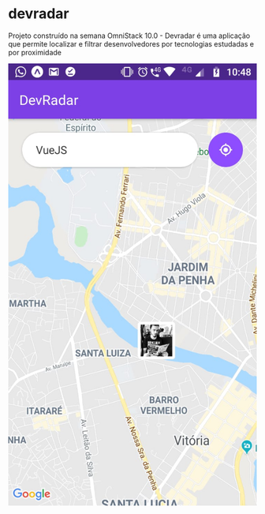 # devradar
Projeto construído na semana OmniStack 10.0 - Devradar é uma aplicação que permite localizar e filtrar desenvolvedores por tecnologias estudadas e por proximidade

<img src="https://raw.githubusercontent.com/viniciush4/devradar/master/screenshots/Home.jpeg" />
